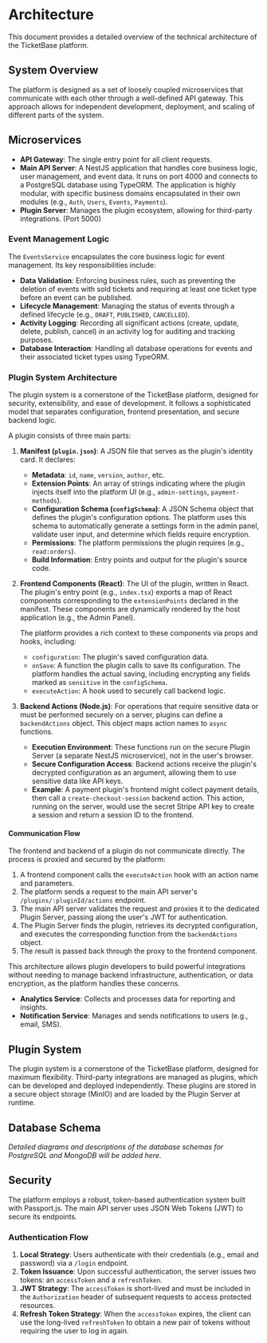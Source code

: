 # Architecture

This document provides a detailed overview of the technical architecture of the TicketBase platform.

## System Overview

The platform is designed as a set of loosely coupled microservices that communicate with each other through a well-defined API gateway. This approach allows for independent development, deployment, and scaling of different parts of the system.

## Microservices

- **API Gateway**: The single entry point for all client requests.
- **Main API Server**: A NestJS application that handles core business logic, user management, and event data. It runs on port 4000 and connects to a PostgreSQL database using TypeORM. The application is highly modular, with specific business domains encapsulated in their own modules (e.g., `Auth`, `Users`, `Events`, `Payments`).
- **Plugin Server**: Manages the plugin ecosystem, allowing for third-party integrations. (Port 5000)

### Event Management Logic

The `EventsService` encapsulates the core business logic for event management. Its key responsibilities include:

- **Data Validation**: Enforcing business rules, such as preventing the deletion of events with sold tickets and requiring at least one ticket type before an event can be published.
- **Lifecycle Management**: Managing the status of events through a defined lifecycle (e.g., `DRAFT`, `PUBLISHED`, `CANCELLED`).
- **Activity Logging**: Recording all significant actions (create, update, delete, publish, cancel) in an activity log for auditing and tracking purposes.
- **Database Interaction**: Handling all database operations for events and their associated ticket types using TypeORM.

### Plugin System Architecture

The plugin system is a cornerstone of the TicketBase platform, designed for security, extensibility, and ease of development. It follows a sophisticated model that separates configuration, frontend presentation, and secure backend logic.

A plugin consists of three main parts:

1.  **Manifest (`plugin.json`)**: A JSON file that serves as the plugin's identity card. It declares:
    *   **Metadata**: `id`, `name`, `version`, `author`, etc.
    *   **Extension Points**: An array of strings indicating where the plugin injects itself into the platform UI (e.g., `admin-settings`, `payment-methods`).
    *   **Configuration Schema (`configSchema`)**: A JSON Schema object that defines the plugin's configuration options. The platform uses this schema to automatically generate a settings form in the admin panel, validate user input, and determine which fields require encryption.
    *   **Permissions**: The platform permissions the plugin requires (e.g., `read:orders`).
    *   **Build Information**: Entry points and output for the plugin's source code.

2.  **Frontend Components (React)**: The UI of the plugin, written in React. The plugin's entry point (e.g., `index.tsx`) exports a map of React components corresponding to the `extensionPoints` declared in the manifest. These components are dynamically rendered by the host application (e.g., the Admin Panel).

    The platform provides a rich context to these components via props and hooks, including:
    *   `configuration`: The plugin's saved configuration data.
    *   `onSave`: A function the plugin calls to save its configuration. The platform handles the actual saving, including encrypting any fields marked as `sensitive` in the `configSchema`.
    *   `executeAction`: A hook used to securely call backend logic.

3.  **Backend Actions (Node.js)**: For operations that require sensitive data or must be performed securely on a server, plugins can define a `backendActions` object. This object maps action names to `async` functions.

    *   **Execution Environment**: These functions run on the secure Plugin Server (a separate NestJS microservice), not in the user's browser.
    *   **Secure Configuration Access**: Backend actions receive the plugin's decrypted configuration as an argument, allowing them to use sensitive data like API keys.
    *   **Example**: A payment plugin's frontend might collect payment details, then call a `create-checkout-session` backend action. This action, running on the server, would use the secret Stripe API key to create a session and return a session ID to the frontend.

#### Communication Flow

The frontend and backend of a plugin do not communicate directly. The process is proxied and secured by the platform:

1.  A frontend component calls the `executeAction` hook with an action name and parameters.
2.  The platform sends a request to the main API server's `/plugins/:pluginId/actions` endpoint.
3.  The main API server validates the request and proxies it to the dedicated Plugin Server, passing along the user's JWT for authentication.
4.  The Plugin Server finds the plugin, retrieves its decrypted configuration, and executes the corresponding function from the `backendActions` object.
5.  The result is passed back through the proxy to the frontend component.

This architecture allows plugin developers to build powerful integrations without needing to manage backend infrastructure, authentication, or data encryption, as the platform handles these concerns.
- **Analytics Service**: Collects and processes data for reporting and insights.
- **Notification Service**: Manages and sends notifications to users (e.g., email, SMS).

## Plugin System

The plugin system is a cornerstone of the TicketBase platform, designed for maximum flexibility. Third-party integrations are managed as plugins, which can be developed and deployed independently. These plugins are stored in a secure object storage (MinIO) and are loaded by the Plugin Server at runtime.

## Database Schema

*Detailed diagrams and descriptions of the database schemas for PostgreSQL and MongoDB will be added here.*

## Security

The platform employs a robust, token-based authentication system built with Passport.js. The main API server uses JSON Web Tokens (JWT) to secure its endpoints.

### Authentication Flow

1.  **Local Strategy**: Users authenticate with their credentials (e.g., email and password) via a `/login` endpoint.
2.  **Token Issuance**: Upon successful authentication, the server issues two tokens: an `accessToken` and a `refreshToken`.
3.  **JWT Strategy**: The `accessToken` is short-lived and must be included in the `Authorization` header of subsequent requests to access protected resources.
4.  **Refresh Token Strategy**: When the `accessToken` expires, the client can use the long-lived `refreshToken` to obtain a new pair of tokens without requiring the user to log in again.
